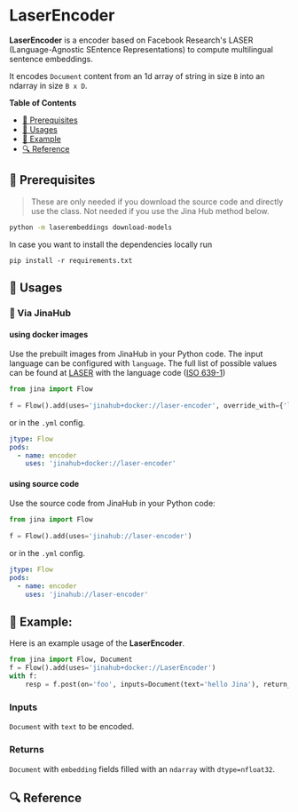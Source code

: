 # LaserEncoder

**LaserEncoder** is a encoder based on Facebook Research's LASER (Language-Agnostic SEntence Representations) to compute multilingual sentence embeddings.

It encodes `Document` content from an 1d array of string in size `B` into an ndarray in size `B x D`.


**Table of Contents**

- [🌱 Prerequisites](#-prerequisites)
- [🚀 Usages](#-usages)
- [🎉️ Example](#-example)
- [🔍️ Reference](#-reference)


## 🌱 Prerequisites

> These are only needed if you download the source code and directly use the class. Not needed if you use the Jina Hub method below.

```bash
python -m laserembeddings download-models
```

In case you want to install the dependencies locally run 
```
pip install -r requirements.txt
```

## 🚀 Usages

### 🚚 Via JinaHub

#### using docker images
Use the prebuilt images from JinaHub in your Python code. The input language can be configured with `language`. The full list of possible values can be found at [LASER](https://github.com/facebookresearch/LASER#supported-languages) with the language code ([ISO 639-1](https://en.wikipedia.org/wiki/List_of_ISO_639-1_codes)) 

```python
from jina import Flow
	
f = Flow().add(uses='jinahub+docker://laser-encoder', override_with={'language': 'en'})
```

or in the `.yml` config.
	
```yaml
jtype: Flow
pods:
  - name: encoder
    uses: 'jinahub+docker://laser-encoder'
```

#### using source code
Use the source code from JinaHub in your Python code:

```python
from jina import Flow
	
f = Flow().add(uses='jinahub://laser-encoder')
```

or in the `.yml` config.

```yaml
jtype: Flow
pods:
  - name: encoder
    uses: 'jinahub://laser-encoder'
```


## 🎉 Example:

Here is an example usage of the **LaserEncoder**.

```python
from jina import Flow, Document
f = Flow().add(uses='jinahub+docker://LaserEncoder')
with f:
    resp = f.post(on='foo', inputs=Document(text='hello Jina'), return_results=True)
```

### Inputs 

`Document` with `text` to be encoded.

### Returns

`Document` with `embedding` fields filled with an `ndarray`  with `dtype=nfloat32`.


## 🔍️ Reference
